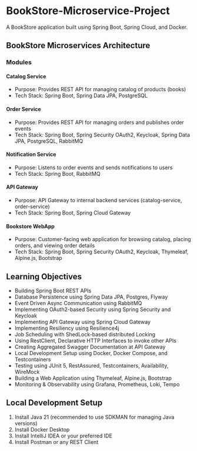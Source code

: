 # BookStore-Microservice-Project

A BookStore application built using Spring Boot, Spring Cloud, and Docker.

## BookStore Microservices Architecture

### Modules

#### Catalog Service
- Purpose: Provides REST API for managing catalog of products (books)
- Tech Stack: Spring Boot, Spring Data JPA, PostgreSQL

#### Order Service
- Purpose: Provides REST API for managing orders and publishes order events
- Tech Stack: Spring Boot, Spring Security OAuth2, Keycloak, Spring Data JPA, PostgreSQL, RabbitMQ

#### Notification Service
- Purpose: Listens to order events and sends notifications to users
- Tech Stack: Spring Boot, RabbitMQ

#### API Gateway
- Purpose: API Gateway to internal backend services (catalog-service, order-service)
- Tech Stack: Spring Boot, Spring Cloud Gateway

#### Bookstore WebApp
- Purpose: Customer-facing web application for browsing catalog, placing orders, and viewing order details
- Tech Stack: Spring Boot, Spring Security OAuth2, Keycloak, Thymeleaf, Alpine.js, Bootstrap

## Learning Objectives

- Building Spring Boot REST APIs
- Database Persistence using Spring Data JPA, Postgres, Flyway
- Event Driven Async Communication using RabbitMQ
- Implementing OAuth2-based Security using Spring Security and Keycloak
- Implementing API Gateway using Spring Cloud Gateway
- Implementing Resiliency using Resilience4j
- Job Scheduling with ShedLock-based distributed Locking
- Using RestClient, Declarative HTTP Interfaces to invoke other APIs
- Creating Aggregated Swagger Documentation at API Gateway
- Local Development Setup using Docker, Docker Compose, and Testcontainers
- Testing using JUnit 5, RestAssured, Testcontainers, Availability, WireMock
- Building a Web Application using Thymeleaf, Alpine.js, Bootstrap
- Monitoring & Observability using Grafana, Prometheus, Loki, Tempo

## Local Development Setup

1. Install Java 21 (recommended to use SDKMAN for managing Java versions)
2. Install Docker Desktop
3. Install IntelliJ IDEA or your preferred IDE
4. Install Postman or any REST Client